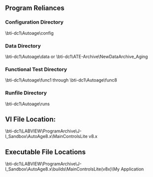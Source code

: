## Program Reliances
### Configuration Directory
\\bti-dc1\Autoage\config
### Data Directory
\\bti-dc1\Autoage\data or \\bti-dc1\ATE-Archive\NewDataArchive\_Aging
### Functional Test Directory
\\bti-dc1\Autoage\func1 through \\bti-dc1\Autoage\func8
### Runfile Directory
\\bti-dc1\Autoage\runs
## VI File Location:
\\bti-dc1\LABVIEW\ProgramArchive\J-I_Sandbox\AutoAge8.x\MainControlsLite v8.x
## Executable File Locations 
\\bti-dc1\LABVIEW\ProgramArchive\J-I_Sandbox\AutoAge8.x\builds\MainControlsLite(v8x)\My Application

